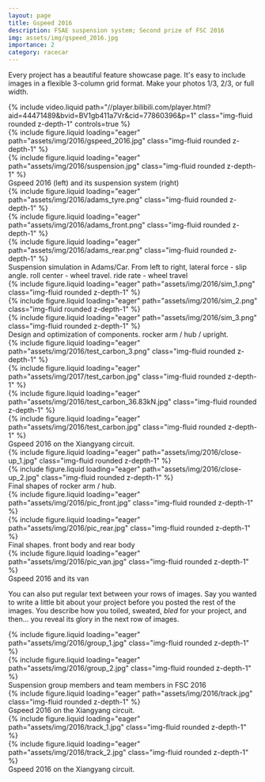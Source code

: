 ```yaml
---
layout: page
title: Gspeed 2016
description: FSAE suspension system; Second prize of FSC 2016
img: assets/img/gspeed_2016.jpg
importance: 2
category: racecar
---
```


Every project has a beautiful feature showcase page.
It's easy to include images in a flexible 3-column grid format.
Make your photos 1/3, 2/3, or full width.

<div class="row">
    <div class="col-sm mt-3 mt-md-0">
        {% include video.liquid path="//player.bilibili.com/player.html?aid=44471489&bvid=BV1gb411a7Vr&cid=77860396&p=1" class="img-fluid rounded z-depth-1" controls=true %}
    </div>
</div>

<div class="row">
    <div class="col-sm mt-3 mt-md-0">
        {% include figure.liquid loading="eager" path="assets/img/2016/gspeed_2016.jpg" class="img-fluid rounded z-depth-1" %}
    </div>
    <div class="col-sm mt-3 mt-md-0">
        {% include figure.liquid loading="eager" path="assets/img/2016/suspension.jpg" class="img-fluid rounded z-depth-1" %}
    </div>
</div>
<div class="caption">
    Gspeed 2016 (left) and its suspension system (right)
</div>


<div class="row">
    <div class="col-sm mt-3 mt-md-0">
        {% include figure.liquid loading="eager" path="assets/img/2016/adams_tyre.png" class="img-fluid rounded z-depth-1" %}
    </div>
    <div class="col-sm mt-3 mt-md-0">
        {% include figure.liquid loading="eager" path="assets/img/2016/adams_front.png" class="img-fluid rounded z-depth-1" %}
    </div>
    <div class="col-sm mt-3 mt-md-0">
        {% include figure.liquid loading="eager" path="assets/img/2016/adams_rear.png" class="img-fluid rounded z-depth-1" %}
    </div>
</div>
<div class="caption">
    Suspension simulation in Adams/Car. From left to right, lateral force - slip angle. roll center - wheel travel. ride rate - wheel travel
</div>


<div class="row">
    <div class="col-sm mt-3 mt-md-0">
        {% include figure.liquid loading="eager" path="assets/img/2016/sim_1.png" class="img-fluid rounded z-depth-1" %}
    </div>
    <div class="col-sm mt-3 mt-md-0">
        {% include figure.liquid loading="eager" path="assets/img/2016/sim_2.png" class="img-fluid rounded z-depth-1" %}
    </div>
    <div class="col-sm mt-3 mt-md-0">
        {% include figure.liquid loading="eager" path="assets/img/2016/sim_3.png" class="img-fluid rounded z-depth-1" %}
    </div>
</div>
<div class="caption">
    Design and optimization of components. rocker arm / hub / upright.
</div>


<div class="row">
    <div class="col-sm mt-3 mt-md-0">
        {% include figure.liquid loading="eager" path="assets/img/2016/test_carbon_3.png" class="img-fluid rounded z-depth-1" %}
    </div>
    <div class="col-sm mt-3 mt-md-0">
        {% include figure.liquid loading="eager" path="assets/img/2017/test_carbon.jpg" class="img-fluid rounded z-depth-1" %}
    </div>
    <div class="col-sm mt-3 mt-md-0">
        {% include figure.liquid loading="eager" path="assets/img/2016/test_carbon_36.83kN.jpg" class="img-fluid rounded z-depth-1" %}
    </div>
    <div class="col-sm mt-3 mt-md-0">
        {% include figure.liquid loading="eager" path="assets/img/2016/test_carbon.jpg" class="img-fluid rounded z-depth-1" %}
    </div>
</div>
<div class="caption">
    Gspeed 2016 on the Xiangyang circuit.
</div>


<div class="row justify-content-sm-center">
    <div class="col-sm-8 mt-3 mt-md-0">
        {% include figure.liquid loading="eager" path="assets/img/2016/close-up_1.jpg" class="img-fluid rounded z-depth-1" %}
    </div>
    <div class="col-sm-4 mt-3 mt-md-0">
        {% include figure.liquid loading="eager" path="assets/img/2016/close-up_2.jpg" class="img-fluid rounded z-depth-1" %}
    </div>
</div>
<div class="caption">
    Final shapes of rocker arm / hub.
</div>


<div class="row">
    <div class="col-sm mt-3 mt-md-0">
        {% include figure.liquid loading="eager" path="assets/img/2016/pic_front.jpg" class="img-fluid rounded z-depth-1" %}
    </div>
    <div class="col-sm mt-3 mt-md-0">
        {% include figure.liquid loading="eager" path="assets/img/2016/pic_rear.jpg" class="img-fluid rounded z-depth-1" %}
    </div>
</div>
<div class="caption">
    Final shapes. front body and rear body
</div>

<div class="row">
    <div class="col-sm mt-3 mt-md-0">
        {% include figure.liquid loading="eager" path="assets/img/2016/pic_van.jpg" class="img-fluid rounded z-depth-1" %}
    </div>
</div>
<div class="caption">
    Gspeed 2016 and its van
</div>

You can also put regular text between your rows of images.
Say you wanted to write a little bit about your project before you posted the rest of the images.
You describe how you toiled, sweated, _bled_ for your project, and then... you reveal its glory in the next row of images.

<div class="row">
    <div class="col-sm mt-3 mt-md-0">
        {% include figure.liquid loading="eager" path="assets/img/2016/group_1.jpg" class="img-fluid rounded z-depth-1" %}
    </div>
    <div class="col-sm mt-3 mt-md-0">
        {% include figure.liquid loading="eager" path="assets/img/2016/group_2.jpg" class="img-fluid rounded z-depth-1" %}
    </div>
</div>
<div class="caption">
    Suspension group members and team members in FSC 2016
</div>


<div class="row">
    <div class="col-sm mt-3 mt-md-0">
        {% include figure.liquid loading="eager" path="assets/img/2016/track.jpg" class="img-fluid rounded z-depth-1" %}
    </div>
</div>
<div class="caption">
    Gspeed 2016 on the Xiangyang circuit.
</div>

<div class="row">
    <div class="col-sm mt-3 mt-md-0">
        {% include figure.liquid loading="eager" path="assets/img/2016/track_1.jpg" class="img-fluid rounded z-depth-1" %}
    </div>
    <div class="col-sm mt-3 mt-md-0">
        {% include figure.liquid loading="eager" path="assets/img/2016/track_2.jpg" class="img-fluid rounded z-depth-1" %}
    </div>
</div>
<div class="caption">
    Gspeed 2016 on the Xiangyang circuit.
</div>
